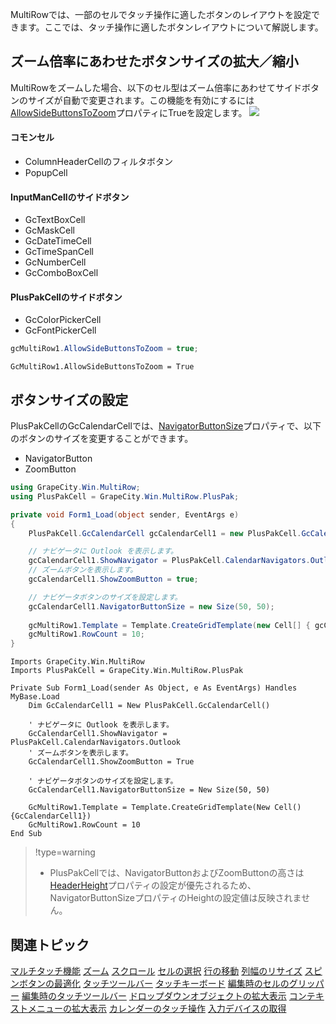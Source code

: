 MultiRowでは、一部のセルでタッチ操作に適したボタンのレイアウトを設定できます。ここでは、タッチ操作に適したボタンレイアウトについて解説します。

## ズーム倍率にあわせたボタンサイズの拡大／縮小

MultiRowをズームした場合、以下のセル型はズーム倍率にあわせてサイドボタンのサイズが自動で変更されます。この機能を有効にするには[AllowSideButtonsToZoom](gcdocsite__documentlink?toc-item-id=9e11f5a9-c4ef-430f-ae45-b1fd5cc905e8)プロパティにTrueを設定します。
![](/DOCUMENT_SITE_LINK_PREFIX_HERE/document-site-files/images/f148c511-6e98-4b55-9904-150a375d5825/images/userguide/touch_sidebuttonszoom01.png)

#### コモンセル

* ColumnHeaderCellのフィルタボタン
* PopupCell

#### InputManCellのサイドボタン

* GcTextBoxCell
* GcMaskCell
* GcDateTimeCell
* GcTimeSpanCell
* GcNumberCell
* GcComboBoxCell

#### PlusPakCellのサイドボタン

* GcColorPickerCell
* GcFontPickerCell

```csharp
gcMultiRow1.AllowSideButtonsToZoom = true;
```

```vbnet
GcMultiRow1.AllowSideButtonsToZoom = True
```

## ボタンサイズの設定

PlusPakCellのGcCalendarCellでは、[NavigatorButtonSize](gcdocsite__documentlink?toc-item-id=c0dfa1e9-2a4e-4662-9cdc-9d53b938219a)プロパティで、以下のボタンのサイズを変更することができます。

* NavigatorButton
* ZoomButton

```csharp
using GrapeCity.Win.MultiRow;
using PlusPakCell = GrapeCity.Win.MultiRow.PlusPak;

private void Form1_Load(object sender, EventArgs e)
{
    PlusPakCell.GcCalendarCell gcCalendarCell1 = new PlusPakCell.GcCalendarCell();

    // ナビゲータに Outlook を表示します。 
    gcCalendarCell1.ShowNavigator = PlusPakCell.CalendarNavigators.Outlook;
    // ズームボタンを表示します。 
    gcCalendarCell1.ShowZoomButton = true;

    // ナビゲータボタンのサイズを設定します。 
    gcCalendarCell1.NavigatorButtonSize = new Size(50, 50);
    
    gcMultiRow1.Template = Template.CreateGridTemplate(new Cell[] { gcCalendarCell1 });
    gcMultiRow1.RowCount = 10;            
}
```

```vbnet
Imports GrapeCity.Win.MultiRow
Imports PlusPakCell = GrapeCity.Win.MultiRow.PlusPak

Private Sub Form1_Load(sender As Object, e As EventArgs) Handles MyBase.Load
    Dim GcCalendarCell1 = New PlusPakCell.GcCalendarCell()

    ' ナビゲータに Outlook を表示します。 
    GcCalendarCell1.ShowNavigator = PlusPakCell.CalendarNavigators.Outlook
    ' ズームボタンを表示します。 
    GcCalendarCell1.ShowZoomButton = True

    ' ナビゲータボタンのサイズを設定します。 
    GcCalendarCell1.NavigatorButtonSize = New Size(50, 50)

    GcMultiRow1.Template = Template.CreateGridTemplate(New Cell() {GcCalendarCell1})
    GcMultiRow1.RowCount = 10
End Sub
```
> !type=warning
>
> * PlusPakCellでは、NavigatorButtonおよびZoomButtonの高さは[HeaderHeight](gcdocsite__documentlink?toc-item-id=a13459d7-8675-4641-9006-dd981e2e429a)プロパティの設定が優先されるため、NavigatorButtonSizeプロパティのHeightの設定値は反映されません。

## 関連トピック

[マルチタッチ機能](gcdocsite__documentlink?toc-item-id=6f14841d-d18f-4c9f-bb6e-b121383ff61a)
[ズーム](gcdocsite__documentlink?toc-item-id=66e3a3e4-25fc-493b-b2bc-f6f950b2a74d)
[スクロール](gcdocsite__documentlink?toc-item-id=bc53c7fe-0015-4be3-a32b-d6bf8adfdf0d)
[セルの選択](gcdocsite__documentlink?toc-item-id=f75a40ca-03e1-4f54-b8cc-3c9191aa7cba)
[行の移動](gcdocsite__documentlink?toc-item-id=d92b0422-8a99-4b70-9b34-411b25b6e201)
[列幅のリサイズ](gcdocsite__documentlink?toc-item-id=db31ae9a-3199-441b-b84e-92537fb04ffb)
[スピンボタンの最適化](gcdocsite__documentlink?toc-item-id=f6161938-3039-43bd-8ee6-b4f969398cca)
[タッチツールバー](gcdocsite__documentlink?toc-item-id=91965262-c7b9-415a-99a9-dd837895b4a5)
[タッチキーボード](gcdocsite__documentlink?toc-item-id=40c6cfe4-2a32-4b0d-b324-190baada4fd5)
[編集時のセルのグリッパー](gcdocsite__documentlink?toc-item-id=ac79921a-f292-49ed-be13-6bfd59d1bb01)
[編集時のタッチツールバー](gcdocsite__documentlink?toc-item-id=3f726fb0-d13e-424b-90ad-3947a359d128)
[ドロップダウンオブジェクトの拡大表示](gcdocsite__documentlink?toc-item-id=b6d3776b-2453-44a0-ac03-05890abaf11e)
[コンテキストメニューの拡大表示](gcdocsite__documentlink?toc-item-id=b546d7e2-e4ad-4d9d-9625-c8f998aaf6a2)
[カレンダーのタッチ操作](gcdocsite__documentlink?toc-item-id=fc2933e8-158d-4b3e-b953-501c933fbdc8)
[入力デバイスの取得](gcdocsite__documentlink?toc-item-id=477582c4-a172-42f1-ab73-fe746a45f14e)